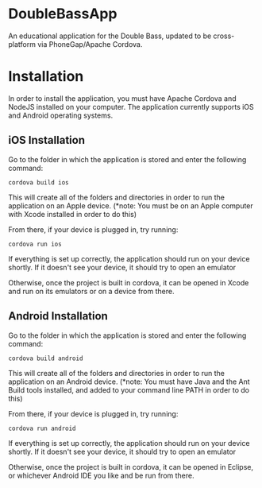 # DoubleBassApp
An educational application for the Double Bass, updated to be cross-platform via PhoneGap/Apache Cordova.

# Installation

In order to install the application, you must have Apache Cordova and NodeJS installed on your computer.
The application currently supports iOS and Android operating systems.

## iOS Installation

Go to the folder in which the application is stored and enter the following command:

    cordova build ios
    
This will create all of the folders and directories in order to run the application on an Apple device.
(*note: You must be on an Apple computer with Xcode installed in order to do this)

From there, if your device is plugged in, try running:

    cordova run ios
    
If everything is set up correctly, the application should run on your device shortly. If it doesn't see your device, it should try to open an emulator

Otherwise, once the project is built in cordova, it can be opened in Xcode and run on its emulators or on a device from there.

## Android Installation

Go to the folder in which the application is stored and enter the following command:

    cordova build android
    
This will create all of the folders and directories in order to run the application on an Android device.
(*note: You must have Java and the Ant Build tools installed, and added to your command line PATH in order to do this)

From there, if your device is plugged in, try running:

    cordova run android
    
If everything is set up correctly, the application should run on your device shortly. If it doesn't see your device, it should try to open an emulator

Otherwise, once the project is built in cordova, it can be opened in Eclipse, or whichever Android IDE you like and be run from there.

